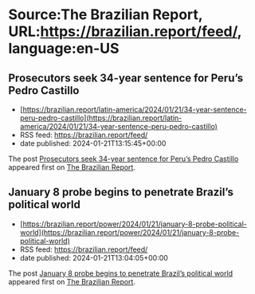 # Source:The Brazilian Report, URL:https://brazilian.report/feed/, language:en-US

## Prosecutors seek 34-year sentence for Peru’s Pedro Castillo
 - [https://brazilian.report/latin-america/2024/01/21/34-year-sentence-peru-pedro-castillo](https://brazilian.report/latin-america/2024/01/21/34-year-sentence-peru-pedro-castillo)
 - RSS feed: https://brazilian.report/feed/
 - date published: 2024-01-21T13:15:45+00:00

<p>The post <a href="https://brazilian.report/latin-america/2024/01/21/34-year-sentence-peru-pedro-castillo/">Prosecutors seek 34-year sentence for Peru’s Pedro Castillo</a> appeared first on <a href="https://brazilian.report">The Brazilian Report</a>.</p>

## January 8 probe begins to penetrate Brazil’s political world
 - [https://brazilian.report/power/2024/01/21/january-8-probe-political-world](https://brazilian.report/power/2024/01/21/january-8-probe-political-world)
 - RSS feed: https://brazilian.report/feed/
 - date published: 2024-01-21T13:04:05+00:00

<p>The post <a href="https://brazilian.report/power/2024/01/21/january-8-probe-political-world/">January 8 probe begins to penetrate Brazil&#8217;s political world</a> appeared first on <a href="https://brazilian.report">The Brazilian Report</a>.</p>

